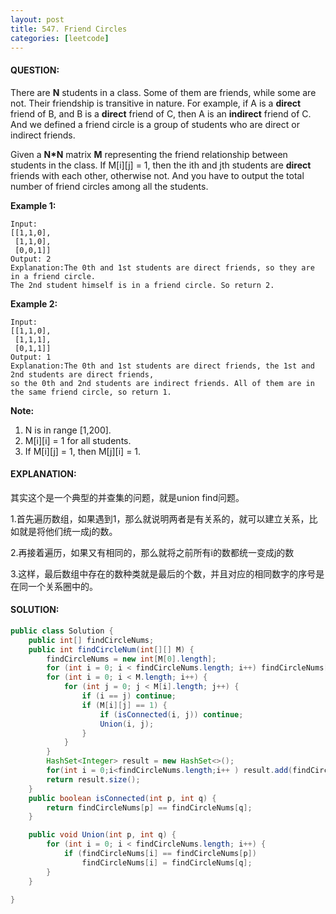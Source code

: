 ```yaml
---
layout: post
title: 547. Friend Circles
categories: [leetcode]
---
```


#### QUESTION:

There are **N** students in a class. Some of them are friends, while some are not. Their friendship is transitive in nature. For example, if A is a **direct** friend of B, and B is a **direct** friend of C, then A is an **indirect** friend of C. And we defined a friend circle is a group of students who are direct or indirect friends.

Given a **N\*N** matrix **M** representing the friend relationship between students in the class. If M[i][j] = 1, then the ith and jth students are **direct** friends with each other, otherwise not. And you have to output the total number of friend circles among all the students.

**Example 1:**

```
Input: 
[[1,1,0],
 [1,1,0],
 [0,0,1]]
Output: 2
Explanation:The 0th and 1st students are direct friends, so they are in a friend circle. 
The 2nd student himself is in a friend circle. So return 2.

```

**Example 2:**

```
Input: 
[[1,1,0],
 [1,1,1],
 [0,1,1]]
Output: 1
Explanation:The 0th and 1st students are direct friends, the 1st and 2nd students are direct friends, 
so the 0th and 2nd students are indirect friends. All of them are in the same friend circle, so return 1.

```

**Note:**

1. N is in range [1,200].
2. M[i][i] = 1 for all students.
3. If M[i][j] = 1, then M[j][i] = 1.

#### EXPLANATION:

其实这个是一个典型的并查集的问题，就是union find问题。

1.首先遍历数组，如果遇到1，那么就说明两者是有关系的，就可以建立关系，比如就是将他们统一成j的数。

2.再接着遍历，如果又有相同的，那么就将之前所有i的数都统一变成j的数

3.这样，最后数组中存在的数种类就是最后的个数，并且对应的相同数字的序号是在同一个关系圈中的。

#### SOLUTION:

```JAVA
public class Solution {
    public int[] findCircleNums;
    public int findCircleNum(int[][] M) {
        findCircleNums = new int[M[0].length];
        for (int i = 0; i < findCircleNums.length; i++) findCircleNums[i] = i;
        for (int i = 0; i < M.length; i++) {
            for (int j = 0; j < M[i].length; j++) {
                if (i == j) continue;
                if (M[i][j] == 1) {
                    if (isConnected(i, j)) continue;
                    Union(i, j);
                }
            }
        }
        HashSet<Integer> result = new HashSet<>();
        for(int i = 0;i<findCircleNums.length;i++ ) result.add(findCircleNums[i]);
        return result.size();
    }
    public boolean isConnected(int p, int q) {
        return findCircleNums[p] == findCircleNums[q];
    }

    public void Union(int p, int q) {
        for (int i = 0; i < findCircleNums.length; i++) {
            if (findCircleNums[i] == findCircleNums[p])
                findCircleNums[i] = findCircleNums[q];
        }
    }
    
}
```

